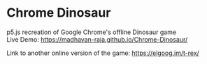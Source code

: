 # Chrome Dinosaur
p5.js recreation of Google Chrome's offline Dinosaur game  
Live Demo: https://madhavan-raja.github.io/Chrome-Dinosaur/

Link to another online version of the game: https://elgoog.im/t-rex/
